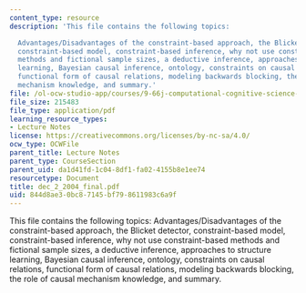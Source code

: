 ```yaml
---
content_type: resource
description: 'This file contains the following topics:

  Advantages/Disadvantages of the constraint-based approach, the Blicket detector,
  constraint-based model, constraint-based inference, why not use constraint-based
  methods and fictional sample sizes, a deductive inference, approaches to structure
  learning, Bayesian causal inference, ontology, constraints on causal relations,
  functional form of causal relations, modeling backwards blocking, the role of causal
  mechanism knowledge, and summary.'
file: /ol-ocw-studio-app/courses/9-66j-computational-cognitive-science-fall-2004/844d8ae30bc87145bf798611983c6a9f_dec_2_2004_final.pdf
file_size: 215483
file_type: application/pdf
learning_resource_types:
- Lecture Notes
license: https://creativecommons.org/licenses/by-nc-sa/4.0/
ocw_type: OCWFile
parent_title: Lecture Notes
parent_type: CourseSection
parent_uid: da1d41fd-1c04-8df1-fa02-4155b8e1ee74
resourcetype: Document
title: dec_2_2004_final.pdf
uid: 844d8ae3-0bc8-7145-bf79-8611983c6a9f
---
```

This file contains the following topics:
Advantages/Disadvantages of the constraint-based approach, the Blicket detector, constraint-based model, constraint-based inference, why not use constraint-based methods and fictional sample sizes, a deductive inference, approaches to structure learning, Bayesian causal inference, ontology, constraints on causal relations, functional form of causal relations, modeling backwards blocking, the role of causal mechanism knowledge, and summary.